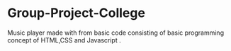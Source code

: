 # Group-Project-College
Music player made with from basic code consisting of basic programming concept of HTML,CSS and Javascript .

